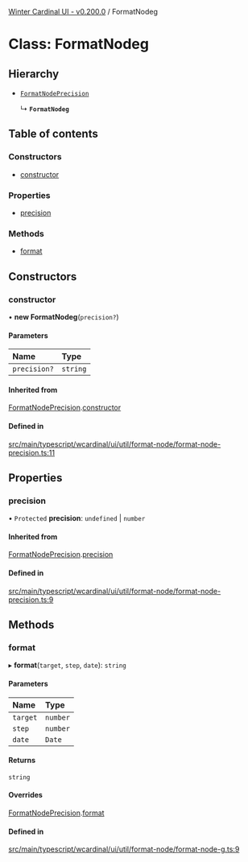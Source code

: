 [Winter Cardinal UI - v0.200.0](../index.md) / FormatNodeg

# Class: FormatNodeg

## Hierarchy

- [`FormatNodePrecision`](FormatNodePrecision.md)

  ↳ **`FormatNodeg`**

## Table of contents

### Constructors

- [constructor](FormatNodeg.md#constructor)

### Properties

- [precision](FormatNodeg.md#precision)

### Methods

- [format](FormatNodeg.md#format)

## Constructors

### constructor

• **new FormatNodeg**(`precision?`)

#### Parameters

| Name | Type |
| :------ | :------ |
| `precision?` | `string` |

#### Inherited from

[FormatNodePrecision](FormatNodePrecision.md).[constructor](FormatNodePrecision.md#constructor)

#### Defined in

[src/main/typescript/wcardinal/ui/util/format-node/format-node-precision.ts:11](https://github.com/winter-cardinal/winter-cardinal-ui/blob/v0.200.0/src/main/typescript/wcardinal/ui/util/format-node/format-node-precision.ts#L11)

## Properties

### precision

• `Protected` **precision**: `undefined` \| `number`

#### Inherited from

[FormatNodePrecision](FormatNodePrecision.md).[precision](FormatNodePrecision.md#precision)

#### Defined in

[src/main/typescript/wcardinal/ui/util/format-node/format-node-precision.ts:9](https://github.com/winter-cardinal/winter-cardinal-ui/blob/v0.200.0/src/main/typescript/wcardinal/ui/util/format-node/format-node-precision.ts#L9)

## Methods

### format

▸ **format**(`target`, `step`, `date`): `string`

#### Parameters

| Name | Type |
| :------ | :------ |
| `target` | `number` |
| `step` | `number` |
| `date` | `Date` |

#### Returns

`string`

#### Overrides

[FormatNodePrecision](FormatNodePrecision.md).[format](FormatNodePrecision.md#format)

#### Defined in

[src/main/typescript/wcardinal/ui/util/format-node/format-node-g.ts:9](https://github.com/winter-cardinal/winter-cardinal-ui/blob/v0.200.0/src/main/typescript/wcardinal/ui/util/format-node/format-node-g.ts#L9)
